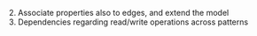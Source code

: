 2. Associate properties also to edges, and extend the model
3. Dependencies regarding read/write operations across patterns